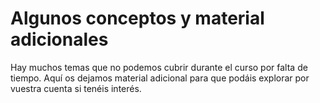 # Algunos conceptos y material adicionales

Hay muchos temas que no podemos cubrir durante el curso por falta de tiempo. Aquí os dejamos material adicional para que podáis explorar por vuestra cuenta si tenéis interés. 
